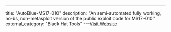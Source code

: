 ---
title: "AutoBlue-MS17-010"
description: "An semi-automated fully working, no-bs, non-metasploit version of the public exploit code for MS17-010."
external_category: "Black Hat Tools"
---[Visit Website](https://github.com/3ndG4me/AutoBlue-MS17-010)

